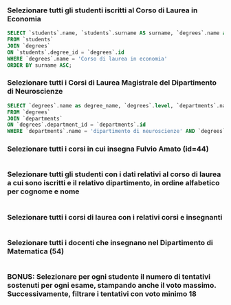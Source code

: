 ### Selezionare tutti gli studenti iscritti al Corso di Laurea in Economia

```SQL
SELECT `students`.name, `students`.surname AS surname, `degrees`.name as degree_name
FROM `students`
JOIN `degrees`
ON `students`.degree_id = `degrees`.id
WHERE `degrees`.name = 'Corso di laurea in economia'
ORDER BY surname ASC;
```

### Selezionare tutti i Corsi di Laurea Magistrale del Dipartimento di Neuroscienze

```SQL
SELECT `degrees`.name as degree_name, `degrees`.level, `departments`.name as department_name
FROM `degrees`
JOIN `departments`
ON `degrees`.department_id = `departments`.id
WHERE `departments`.name = 'dipartimento di neuroscienze' AND `degrees`.level LIKE 'magistrale';
```

### Selezionare tutti i corsi in cui insegna Fulvio Amato (id=44)

```SQL

```

### Selezionare tutti gli studenti con i dati relativi al corso di laurea a cui sono iscritti e il relativo dipartimento, in ordine alfabetico per cognome e nome

```SQL

```

### Selezionare tutti i corsi di laurea con i relativi corsi e insegnanti

```SQL

```

### Selezionare tutti i docenti che insegnano nel Dipartimento di Matematica (54)

```SQL

```

### BONUS: Selezionare per ogni studente il numero di tentativi sostenuti per ogni esame, stampando anche il voto massimo. Successivamente, filtrare i tentativi con voto minimo 18

```SQL

```
